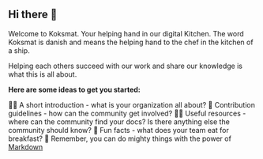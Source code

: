 ## Hi there 👋

Welcome to Koksmat. Your helping hand in our digital Kitchen. The word
Koksmat is danish and means the helping hand to the chef in the kitchen
of a ship.
    
Helping each others succeed with our work and share our knowledge is
what this is all about.
 

**Here are some ideas to get you started:**

🙋‍♀️ A short introduction - what is your organization all about?
🌈 Contribution guidelines - how can the community get involved?
👩‍💻 Useful resources - where can the community find your docs? Is there anything else the community should know?
🍿 Fun facts - what does your team eat for breakfast?
🧙 Remember, you can do mighty things with the power of [Markdown](https://docs.github.com/github/writing-on-github/getting-started-with-writing-and-formatting-on-github/basic-writing-and-formatting-syntax)

